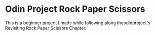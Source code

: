 # Odin Project Rock Paper Scissors

This is a beginner project I made while following along theodinproject's Revisiting Rock Paper Scissors Chapter.
